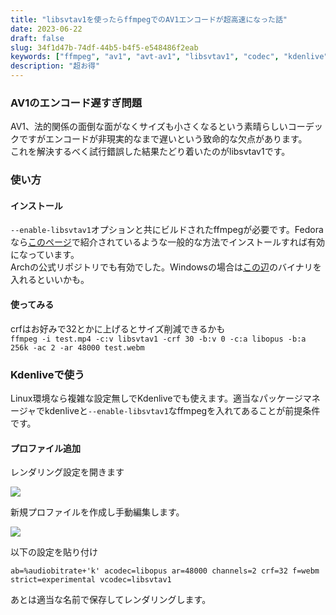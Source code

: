 ```yaml
---
title: "libsvtav1を使ったらffmpegでのAV1エンコードが超高速になった話"
date: 2023-06-22
draft: false
slug: 34f1d47b-74df-44b5-b4f5-e548486f2eab
keywords: ["ffmpeg", "av1", "avt-av1", "libsvtav1", "codec", "kdenlive"]
description: "超お得"
---
```


### AV1のエンコード遅すぎ問題
AV1、法的関係の面倒な面がなくサイズも小さくなるという素晴らしいコーデックですがエンコードが非現実的なまで遅いという致命的な欠点があります。  
これを解決するべく試行錯誤した結果たどり着いたのがlibsvtav1です。

### 使い方

#### インストール
`--enable-libsvtav1`オプションと共にビルドされたffmpegが必要です。Fedoraなら[このページ](https://computingforgeeks.com/how-to-install-ffmpeg-on-fedora/)で紹介されているような一般的な方法でインストールすれば有効になっています。  
Archの公式リポジトリでも有効でした。Windowsの場合は[この辺](https://ffmpeg.org/download.html#build-windows)のバイナリを入れるといいかも。

#### 使ってみる
crfはお好みで32とかに上げるとサイズ削減できるかも  
`ffmpeg -i test.mp4 -c:v libsvtav1 -crf 30 -b:v 0 -c:a libopus -b:a 256k -ac 2 -ar 48000 test.webm`

### Kdenliveで使う
Linux環境なら複雑な設定無しでKdenliveでも使えます。適当なパッケージマネージャでkdenliveと`--enable-libsvtav1`なffmpegを入れてあることが前提条件です。

#### プロファイル追加
レンダリング設定を開きます  

<img src="https://s3.sda1.net/misskey/contents/bf560d70-6843-4d90-97fa-2845efbcb1c3.png"></img>

新規プロファイルを作成し手動編集します。  

<img src="https://s3.sda1.net/misskey/contents/fb337078-911e-4041-88c0-6abd359d5684.png"></img>

以下の設定を貼り付け

```
ab=%audiobitrate+'k' acodec=libopus ar=48000 channels=2 crf=32 f=webm strict=experimental vcodec=libsvtav1
```

あとは適当な名前で保存してレンダリングします。
